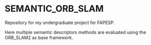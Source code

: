 # SEMANTIC_ORB_SLAM

Repository for my undergraduate project for FAPESP.

Here multiple semantic descriptors methods are evaluated using the ORB_SLAM2 as base framework.


